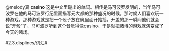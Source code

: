 
@melody真
**casino**
这是中文里蹦出的单词。相传是马可波罗发明的，当年马可波罗在他的马可波罗行纪里面描写元大都的那种盛况的时候，那时候人们喜欢玩一种游戏，那种游戏就是把一个骰子放在碗里面开始摇，开盖的那一瞬间他们就会说“开骰”了，马可波罗听到这个音觉得像casino，于是就把赌博的游戏就演变成了今天的赌场。


#2.3.displines/词汇#